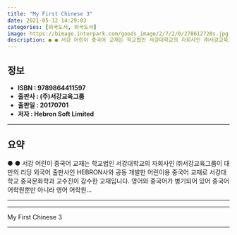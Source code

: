 ```yaml
---
title: "My First Chinese 3"
date: 2021-05-12 14:29:03
categories: [외국도서, 외국도서]
image: https://bimage.interpark.com/goods_image/2/7/2/0/278612720s.jpg
description: ● ● 서강 어린이 중국어 교재는 학교법인 서강대학교의 자회사인 ㈜서강교육그룹이 대만의 리딩 외국어 출판사인 HEBRON사와 공동 개발한 어린이용 중국어 교재로 서강대학교 중국문화학과 교수진이 감수한 교재입니다. 영어와 중국어가 병기되어 있어 중국어 어학원뿐만 아니라 영어 어학원..
---
```


## **정보**

- **ISBN : 9789864411597**
- **출판사 : (주)서강교육그룹**
- **출판일 : 20170701**
- **저자 : Hebron Soft Limited**

------



## **요약**

●  ●  서강 어린이 중국어 교재는 학교법인 서강대학교의 자회사인 ㈜서강교육그룹이 대만의 리딩 외국어 출판사인 HEBRON사와 공동 개발한 어린이용 중국어 교재로 서강대학교 중국문화학과 교수진이 감수한 교재입니다.
영어와 중국어가 병기되어 있어 중국어 어학원뿐만 아니라 영어 어학원... 

------



------


My First Chinese 3 

------


